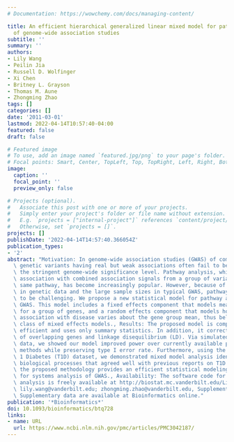 ```yaml
---
# Documentation: https://wowchemy.com/docs/managing-content/

title: An efficient hierarchical generalized linear mixed model for pathway analysis
  of genome-wide association studies
subtitle: ''
summary: ''
authors:
- Lily Wang
- Peilin Jia
- Russell D. Wolfinger
- Xi Chen
- Britney L. Grayson
- Thomas M. Aune
- Zhongming Zhao
tags: []
categories: []
date: '2011-03-01'
lastmod: 2022-04-14T10:57:40-04:00
featured: false
draft: false

# Featured image
# To use, add an image named `featured.jpg/png` to your page's folder.
# Focal points: Smart, Center, TopLeft, Top, TopRight, Left, Right, BottomLeft, Bottom, BottomRight.
image:
  caption: ''
  focal_point: ''
  preview_only: false

# Projects (optional).
#   Associate this post with one or more of your projects.
#   Simply enter your project's folder or file name without extension.
#   E.g. `projects = ["internal-project"]` references `content/project/deep-learning/index.md`.
#   Otherwise, set `projects = []`.
projects: []
publishDate: '2022-04-14T14:57:40.366054Z'
publication_types:
- '2'
abstract: "Motivation: In genome-wide association studies (GWAS) of complex diseases,\
  \ genetic variants having real but weak associations often fail to be detected at\
  \ the stringent genome-wide significance level. Pathway analysis, which tests disease\
  \ association with combined association signals from a group of variants in the\
  \ same pathway, has become increasingly popular. However, because of the complexities\
  \ in genetic data and the large sample sizes in typical GWAS, pathway analysis remains\
  \ to be challenging. We propose a new statistical model for pathway analysis of\
  \ GWAS. This model includes a fixed effects component that models mean disease association\
  \ for a group of genes, and a random effects component that models how each gene's\
  \ association with disease varies about the gene group mean, thus belongs to the\
  \ class of mixed effects models., Results: The proposed model is computationally\
  \ efficient and uses only summary statistics. In addition, it corrects for the presence\
  \ of overlapping genes and linkage disequilibrium (LD). Via simulated and real GWAS\
  \ data, we showed our model improved power over currently available pathway analysis\
  \ methods while preserving type I error rate. Furthermore, using the WTCCC Type\
  \ 1 Diabetes (T1D) dataset, we demonstrated mixed model analysis identified meaningful\
  \ biological processes that agreed well with previous reports on T1D. Therefore,\
  \ the proposed methodology provides an efficient statistical modeling framework\
  \ for systems analysis of GWAS., Availability: The software code for mixed models\
  \ analysis is freely available at http://biostat.mc.vanderbilt.edu/LilyWang., Contact:\
  \ lily.wang@vanderbilt.edu; zhongming.zhao@vanderbilt.edu, Supplementary information:\
  \ Supplementary data are available at Bioinformatics online."
publication: '*Bioinformatics*'
doi: 10.1093/bioinformatics/btq728
links:
- name: URL
  url: https://www.ncbi.nlm.nih.gov/pmc/articles/PMC3042187/
---
```

